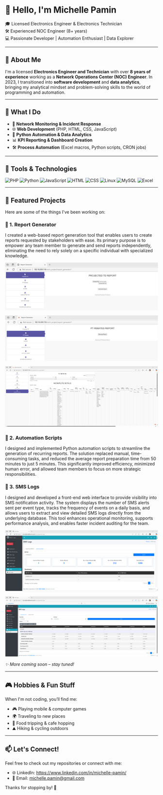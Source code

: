 # 👋 Hello, I'm Michelle Pamin

🎓 Licensed Electronics Engineer & Electronics Technician  
🛠️ Experienced NOC Engineer (8+ years)  
💻 Passionate Developer | Automation Enthusiast | Data Explorer

---

## 💼 About Me

I'm a licensed **Electronics Engineer and Technician** with over **8 years of experience** working as a **Network Operations Center (NOC) Engineer**. In 2023, I transitioned into **software development** and **data analytics**, bringing my analytical mindset and problem-solving skills to the world of programming and automation.

---

## 🧠 What I Do

- 🔧 **Network Monitoring & Incident Response**  
- 🌐 **Web Development** (PHP, HTML, CSS, JavaScript)  
- 🐍 **Python Automation & Data Analytics**  
- 📊 **KPI Reporting & Dashboard Creation**  
- 🛠️ **Process Automation** (Excel macros, Python scripts, CRON jobs)

---

## 🚀 Tools & Technologies

![PHP](https://img.shields.io/badge/PHP-777BB4?style=flat&logo=php&logoColor=white)
![Python](https://img.shields.io/badge/Python-3776AB?style=flat&logo=python&logoColor=white)
![JavaScript](https://img.shields.io/badge/JavaScript-F7DF1E?style=flat&logo=javascript&logoColor=black)
![HTML](https://img.shields.io/badge/HTML5-E34F26?style=flat&logo=html5&logoColor=white)
![CSS](https://img.shields.io/badge/CSS3-1572B6?style=flat&logo=css3&logoColor=white)
![Linux](https://img.shields.io/badge/Linux-FCC624?style=flat&logo=linux&logoColor=black)
![MySQL](https://img.shields.io/badge/MySQL-4479A1?style=flat&logo=mysql&logoColor=white)
![Excel](https://img.shields.io/badge/Excel-217346?style=flat&logo=microsoft-excel&logoColor=white)

---

## 📂 Featured Projects

Here are some of the things I've been working on:

### 🔹 1. Report Generator
I created a web-based report generation tool that enables users to create reports requested by stakeholders with ease. Its primary purpose is to empower any team member to generate and send reports independently, eliminating the need to rely solely on a specific individual with specialized knowledge.

![TD Report Generator](assets/td_report.png)

![Rebates Report Generator](assets/rebates_report.png)

![Inaccuracy Checker](assets/incomplete_details.png)

### 🔹 2. Automation Scripts
I designed and implemented Python automation scripts to streamline the generation of recurring reports. The solution replaced manual, time-consuming tasks, and reduced the average report preparation time from 50 minutes to just 5 minutes. This significantly improved efficiency, minimized human error, and allowed team members to focus on more strategic responsibilities.



### 🔹 3. SMS Logs
I designed and developed a front-end web interface to provide visibility into SMS notification activity. The system displays the number of SMS alerts sent per event type, tracks the frequency of events on a daily basis, and allows users to extract and view detailed SMS logs directly from the underlying database. This tool enhances operational monitoring, supports performance analysis, and enables faster incident auditing for the team.

![SMS Logs Per ID](assets/sms_logs_per_id.png)

![SMS Logs Date Range](assets/sms_logs_report.png)

_✨ More coming soon – stay tuned!_

---

## 🎮 Hobbies & Fun Stuff

When I'm not coding, you’ll find me:

- 🎮 Playing mobile & computer games  
- 🌍 Traveling to new places  
- 🥘 Food tripping & cafe hopping  
- ⛰️ Hiking & cycling outdoors  

---

## 📫 Let's Connect!

Feel free to check out my repositories or connect with me:

- 🌐 LinkedIn: https://www.linkedin.com/in/michelle-pamin/  
- 📨 Email: michelle.pamin@gmail.com


Thanks for stopping by! 💖
